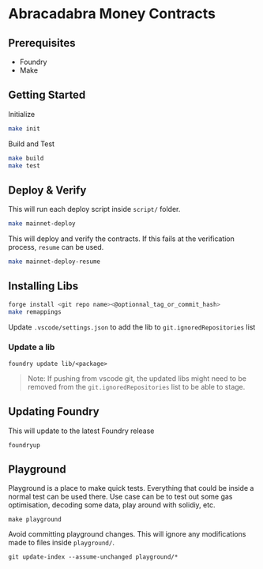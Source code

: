 # Abracadabra Money Contracts

## Prerequisites
- Foundry
- Make

## Getting Started

Initialize
```sh
make init
```

Build and Test
```sh
make build
make test
```

## Deploy & Verify
This will run each deploy script inside `script/` folder.
```sh
make mainnet-deploy
```

This will deploy and verify the contracts. If this fails at the verification process, `resume` can be used.
```sh
make mainnet-deploy-resume
```

## Installing Libs
```sh
forge install <git repo name><@optionnal_tag_or_commit_hash>
make remappings
```
Update `.vscode/settings.json` to add the lib to `git.ignoredRepositories` list

### Update a lib
```
foundry update lib/<package>
```
> Note: If pushing from vscode git, the updated libs might need to be removed from the `git.ignoredRepositories` list to be able to stage.

## Updating Foundry
This will update to the latest Foundry release
```
foundryup
```

## Playground
Playground is a place to make quick tests. Everything that could be inside a normal test can be used there.
Use case can be to test out some gas optimisation, decoding some data, play around with solidiy, etc.
```
make playground
```

Avoid committing playground changes. This will ignore any modifications made to files inside `playground/`.
```
git update-index --assume-unchanged playground/*
```
